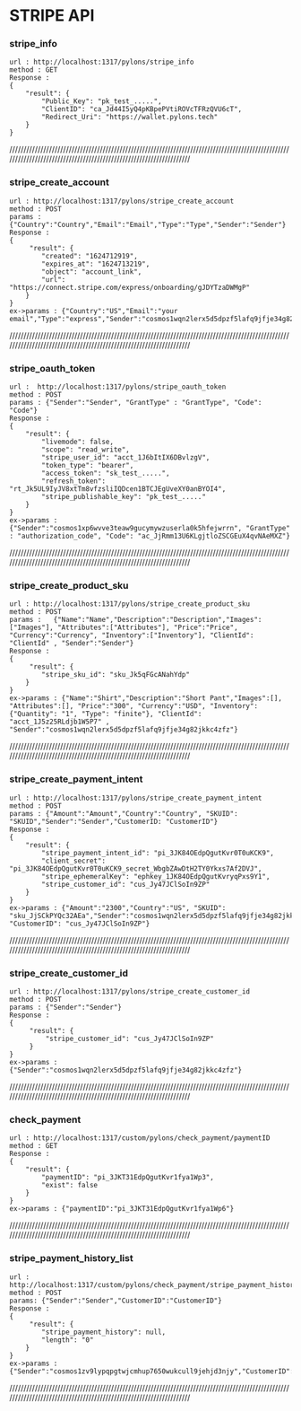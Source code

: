 # STRIPE API 
###  stripe_info  
    url : http://localhost:1317/pylons/stripe_info
    method : GET 
    Response : 
    {
        "result": {
            "Public_Key": "pk_test_.....",
            "ClientID": "ca_Jd44I5yQ4pKBpePVtiROVcTFRzQVU6cT",
            "Redirect_Uri": "https://wallet.pylons.tech"
        }
    } 
///////////////////////////////////////////////////////////////////////////////////////////////////////////////////////////////////////////////////////////////////
###  stripe_create_account  
    url : http://localhost:1317/pylons/stripe_create_account
    method : POST
    params : {"Country":"Country","Email":"Email","Type":"Type","Sender":"Sender"}
    Response : 
    {
         "result": {
	        "created": "1624712919",
	        "expires_at": "1624713219",
	        "object": "account_link",
	        "url": "https://connect.stripe.com/express/onboarding/gJDYTzaDWMgP"
	    }
    }
    ex->params : {"Country":"US","Email":"your email","Type":"express","Sender":"cosmos1wqn2lerx5d5dpzf5lafq9jfje34g82jkkc4zfz"}
///////////////////////////////////////////////////////////////////////////////////////////////////////////////////////////////////////////////////////////////////
###  stripe_oauth_token                
    url :  http://localhost:1317/pylons/stripe_oauth_token  
    method : POST
    params : {"Sender":"Sender", "GrantType" : "GrantType", "Code": "Code"}
    Response : 
    {
        "result": {
	        "livemode": false,
	        "scope": "read_write",
	        "stripe_user_id": "acct_1J6bItIX6DBvlzgV",
	        "token_type": "bearer",
	        "access_token": "sk_test_.....",
	        "refresh_token": "rt_Jk5UL9IyJV8xtTm8vfzsliIQDcen1BTCJEgUveXY0anBYOI4",
	        "stripe_publishable_key": "pk_test_....."
	    }
    }
    ex->params : {"Sender":"cosmos1xp6wvve3teaw9gucymywzuserla0k5hfejwrrn", "GrantType" : "authorization_code", "Code": "ac_JjRmm13U6KLgjtloZSCGEuX4qvNAeMXZ"}
///////////////////////////////////////////////////////////////////////////////////////////////////////////////////////////////////////////////////////////////////
 ###  stripe_create_product_sku  
    url : http://localhost:1317/pylons/stripe_create_product_sku
    method : POST
    params :   {"Name":"Name","Description":"Description","Images":["Images"], "Attributes":["Attributes"], "Price":"Price", "Currency":"Currency", "Inventory":["Inventory"], "ClientId": "ClientId" , "Sender":"Sender"}
    Response : 
    {
         "result": {
	        "stripe_sku_id": "sku_Jk5qFGcANahYdp"
	    }
    }
    ex->params : {"Name":"Shirt","Description":"Short Pant","Images":[], "Attributes":[], "Price":"300", "Currency":"USD", "Inventory":{"Quantity": "1", "Type": "finite"}, "ClientId": "acct_1J5z25RLdjb1W5P7" , "Sender":"cosmos1wqn2lerx5d5dpzf5lafq9jfje34g82jkkc4zfz"}
///////////////////////////////////////////////////////////////////////////////////////////////////////////////////////////////////////////////////////////////////
###  stripe_create_payment_intent  
    url : http://localhost:1317/pylons/stripe_create_payment_intent
    method : POST
    params : {"Amount":"Amount","Country":"Country", "SKUID": "SKUID","Sender":"Sender","CustomerID: "CustomerID"} 
    Response : 
    {
        "result": {
            "stripe_payment_intent_id": "pi_3JK84OEdpQgutKvr0T0uKCK9",
            "client_secret": "pi_3JK84OEdpQgutKvr0T0uKCK9_secret_WbgbZAwDtH2TY0Ykxs7Af2DVJ",
            "stripe_ephemeralKey": "ephkey_1JK84OEdpQgutKvryqPxs9Y1",
            "stripe_customer_id": "cus_Jy47JClSoIn9ZP"
        }
    }
    ex->params : {"Amount":"2300","Country":"US", "SKUID": "sku_JjSCkPYQc32AEa","Sender":"cosmos1wqn2lerx5d5dpzf5lafq9jfje34g82jkkc4zfz", "CustomerID": "cus_Jy47JClSoIn9ZP"} 
///////////////////////////////////////////////////////////////////////////////////////////////////////////////////////////////////////////////////////////////////
###  stripe_create_customer_id  
    url : http://localhost:1317/pylons/stripe_create_customer_id
    method : POST
    params : {"Sender":"Sender"} 
    Response : 
    {
         "result": {
             "stripe_customer_id": "cus_Jy47JClSoIn9ZP"
         }
    }
    ex->params : {"Sender":"cosmos1wqn2lerx5d5dpzf5lafq9jfje34g82jkkc4zfz"} 
///////////////////////////////////////////////////////////////////////////////////////////////////////////////////////////////////////////////////////////////////
###  check_payment  
    url : http://localhost:1317/custom/pylons/check_payment/paymentID
    method : GET 
    Response : 
    {
        "result": {
            "paymentID": "pi_3JKT31EdpQgutKvr1fya1Wp3",
            "exist": false
        }
    }
    ex->params : {"paymentID":"pi_3JKT31EdpQgutKvr1fya1Wp6"} 
///////////////////////////////////////////////////////////////////////////////////////////////////////////////////////////////////////////////////////////////////
###  stripe_payment_history_list  
    url : http://localhost:1317/custom/pylons/check_payment/stripe_payment_history_list
    method : POST 
    params: {"Sender":"Sender","CustomerID":"CustomerID"} 
    Response : 
    {
         "result": {
            "stripe_payment_history": null,
            "length": "0"
        }
    }
    ex->params : {"Sender":"cosmos1zv9lypqpgtwjcmhup7650wukcull9jehjd3njy","CustomerID":"cus_JyPsIGUthoUKDk"} 
///////////////////////////////////////////////////////////////////////////////////////////////////////////////////////////////////////////////////////////////////